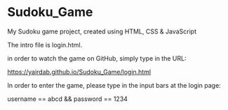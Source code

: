 # Sudoku_Game
My Sudoku game project, created using HTML, CSS &amp; JavaScript

The intro file is login.html.

in order to watch the game on GitHub, simply type in the URL:

https://yairdab.github.io/Sudoku_Game/login.html

In order to enter the game, please type in the input bars at the login page:

username == abcd && password == 1234
